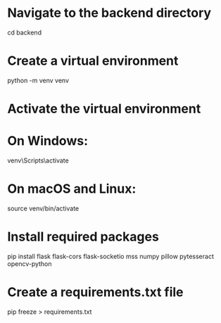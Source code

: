 # Navigate to the backend directory
   cd backend

   # Create a virtual environment
   python -m venv venv

   # Activate the virtual environment
   # On Windows:
   venv\Scripts\activate
   # On macOS and Linux:
   source venv/bin/activate

   # Install required packages
   pip install flask flask-cors flask-socketio mss numpy pillow pytesseract opencv-python

   # Create a requirements.txt file
   pip freeze > requirements.txt